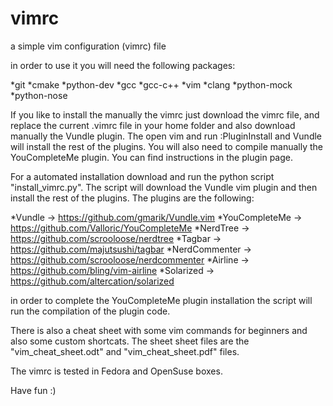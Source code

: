 vimrc
=====

a simple vim configuration (vimrc) file

in order to use it you will need the following packages:

*git
*cmake
*python-dev
*gcc
*gcc-c++
*vim
*clang
*python-mock
*python-nose

If you like to install the manually the vimrc just download
the vimrc file, and replace the current .vimrc file in your
home folder and also download manually the Vundle plugin.
The open vim and run :PluginInstall and Vundle will install
the rest of the plugins. You will also need to compile manually
the YouCompleteMe plugin. You can find instructions in the 
plugin page.

For a automated installation download and run the python script 
"install_vimrc.py".  The script will download the Vundle
vim plugin and then install the rest of the plugins. The plugins
are the following:

*Vundle -> https://github.com/gmarik/Vundle.vim
*YouCompleteMe -> https://github.com/Valloric/YouCompleteMe
*NerdTree -> https://github.com/scrooloose/nerdtree
*Tagbar -> https://github.com/majutsushi/tagbar
*NerdCommenter -> https://github.com/scrooloose/nerdcommenter
*Airline -> https://github.com/bling/vim-airline
*Solarized -> https://github.com/altercation/solarized

in order to complete the YouCompleteMe plugin installation
the script will run the compilation of the plugin code.

There is also a cheat sheet with some vim commands for
beginners and also some custom shortcats. The sheet sheet
files are the "vim_cheat_sheet.odt" and "vim_cheat_sheet.pdf"
files.

The vimrc is tested in Fedora and OpenSuse boxes.

Have fun :)
